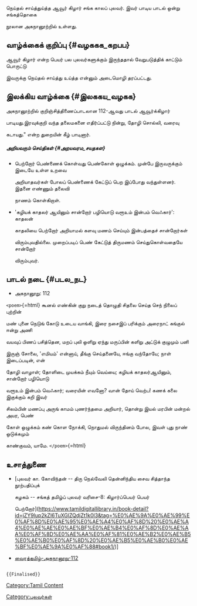 நெய்தல் சாய்த்துய்த்த ஆவூர் கிழார் சங்க காலப் புலவர். இவர் பாடிய பாடல் ஒன்று சங்கத்தொகை
நூலான அகநானூற்றில் உள்ளது.

## வாழ்க்கைக் குறிப்பு {#வழககக_கறபப}

ஆவூர் கிழார் என்ற பெயர் பல புலவர்களுக்கும் இருந்ததால் வேறுபடுத்திக் காட்டும் பொருட்டு
இவருக்கு நெய்தல் சாய்த்து உய்த்த என்னும் அடைமொழி தரப்பட்டது.

## இலக்கிய வாழ்க்கை {#இலககய_வழகக}

அகநானூற்றில் குறிஞ்சித்திணைப்பாடலான 112-ஆவது பாடல் ஆவூர்க்கிழார்
பாடியது.இரவுக்குறி வந்த தலைமகனை எதிர்ப்பட்டு நின்று, தோழி சொல்லி, வரைவு
கடாயது.\" என்ற துறையின் கீழ் பாடினார்.

##### அறியவரும் செய்திகள் {#அறயவரம_சயதகள}

-   பெற்றோர் பெண்ணைக் கொள்வது பெண்கோள் ஒழுக்கம். முன்பே இருவருக்கும் இடையே உள்ள உறவை
    அறியாதவர்கள் போலப் பெண்ணைக் கேட்டுப் பெற இப்போது வந்துள்ளனர். இதனை எண்ணும் தலைவி
    நாணம் கொள்கிறாள்.
-   \'கழியக் காதலர் ஆயினும் சான்றோர் பழியொடு வரூஉம் இன்பம் வெஃகார்\': காதலன்
    காதலியை பெற்றோர் அறியாமல் களவு மணம் செய்யும் இன்பத்தைச் சான்றோர்கள்
    விரும்புவதில்லை. முறைப்படிப் பெண் கேட்டுத் திருமணம் செய்துகொள்வதையே சான்றோர்
    விரும்புவர்.

## பாடல் நடை {#படல_நட}

-   அகநானூறு: 112

`<poem>`{=html} கூனல் எண்கின் குறு நடைத் தொழுதி சிதலை செய்த செந் நிலைப் புற்றின்
மண் புனை நெடுங் கோடு உடைய வாங்கி, இரை நசைஇப் பரிக்கும் அரைநாட் கங்குல் ஈன்று அணி
வயவுப் பிணப் பசித்தென, மறப் புலி ஒளிறு ஏந்து மருப்பின் களிறு அட்டுக் குழுமும் பனி
இருஞ் சோலை, \'எமியம்\' என்னாய், தீங்கு செய்தனையே, ஈங்கு வந்தோயே; நாள் இடைப்படின், என்
தோழி வாழாள்; தோளிடை முயக்கம் நீயும் வெய்யை; கழியக் காதலர்ஆயினும், சான்றோர் பழியொடு
வரூஉம் இன்பம் வெஃகார்; வரையின் எவனோ? வான் தோய் வெற்ப! கணக் கலை இகுக்கும் கறி இவர்
சிலம்பின் மணப்பு அருங் காமம் புணர்ந்தமை அறியார், தொன்று இயல் மரபின் மன்றல் அயர, பெண்
கோள் ஒழுக்கம் கண் கொள நோக்கி, நொதுமல் விருந்தினம் போல, இவள் புது நாண் ஒடுக்கமும்
காண்குவம், யாமே. `</poem>`{=html}

## உசாத்துணை

-   [புலவர் கா. கோவிந்தன் -- திரு நெல்வேலி தென்னிந்திய சைவ சித்தாந்த நூற்பதிப்புக்
    கழகம் -- சங்கத் தமிழ்ப் புலவர் வரிசை-8: கிழார்ப்பெயர் பெயர்
    பெற்றோர்](https://www.tamildigitallibrary.in/book-detail?id=jZY9lup2kZl6TuXGlZQdjZt1k0l3&tag=%E0%AE%9A%E0%AE%99%E0%AF%8D%E0%AE%95%E0%AE%A4%E0%AF%8D%20%E0%AE%A4%E0%AE%AE%E0%AE%BF%E0%AE%B4%E0%AF%8D%E0%AE%AA%E0%AF%8D%E0%AE%AA%E0%AF%81%E0%AE%B2%E0%AE%B5%E0%AE%B0%E0%AF%8D%20%E0%AE%B5%E0%AE%B0%E0%AE%BF%E0%AE%9A%E0%AF%88#book1/)\]
-   [வைரத்தமிழ்-அகநானூறு-112](http://www.diamondtamil.com/education/sangam_literature/ettuttokai/akananuru/akananuru112.html#.YmrMu9pBzIV)

```{=mediawiki}
{{Finalised}}
```
[Category:Tamil Content](Category:Tamil_Content "wikilink")
[Category:புலவர்கள்](Category:புலவர்கள் "wikilink")
